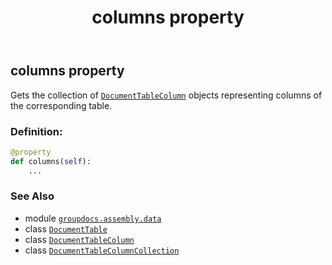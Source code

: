 ﻿---
title: columns property
second_title: GroupDocs.Assembly for Python via .NET API References
description: 
type: docs
url: /python-net/groupdocs.assembly.data/documenttable/columns/
is_root: false
weight: 30
---

## columns property


Gets the collection of [`DocumentTableColumn`](/assembly/python-net/groupdocs.assembly.data/documenttablecolumn) objects representing columns of 
the corresponding table.
### Definition:
```python
@property
def columns(self):
    ...
```

### See Also
* module [`groupdocs.assembly.data`](../../)
* class [`DocumentTable`](/assembly/python-net/groupdocs.assembly.data/documenttable)
* class [`DocumentTableColumn`](/assembly/python-net/groupdocs.assembly.data/documenttablecolumn)
* class [`DocumentTableColumnCollection`](/assembly/python-net/groupdocs.assembly.data/documenttablecolumncollection)

